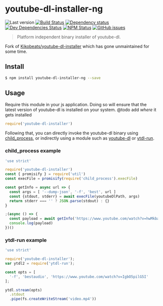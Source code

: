 # youtube-dl-installer-ng

![Last version](https://img.shields.io/github/tag/insanity54/youtube-dl-installer-ng.svg?style=flat-square)
[![Build Status](https://img.shields.io/travis/insanity54/youtube-dl-installer-ng/master.svg?style=flat-square)](https://travis-ci.org/insanity54/youtube-dl-installer-ng)
[![Dependency status](https://img.shields.io/david/insanity54/youtube-dl-installer-ng.svg?style=flat-square)](https://david-dm.org/insanity54/youtube-dl-installer-ng)
[![Dev Dependencies Status](https://img.shields.io/david/dev/insanity54/youtube-dl-installer-ng.svg?style=flat-square)](https://david-dm.org/insanity54/youtube-dl-installer-ng#info=devDependencies)
[![NPM Status](https://img.shields.io/npm/dm/youtube-dl-installer-ng.svg?style=flat-square)](https://www.npmjs.org/package/youtube-dl-installer-ng)
[![GitHub issues](https://img.shields.io/github/issues/insanity54/youtube-dl-installer-ng.svg?style=flat-square)](https://github.com/insanity54/youtube-dl-installer-ng/issues)

> Platform independent binary installer of youtube-dl.

Fork of [Kikobeats/youtube-dl-installer](https://github.com/Kikobeats/youtube-dl-installer) which has gone unmaintained for some time.


## Install

```bash
$ npm install youtube-dl-installer-ng --save
```

## Usage

Require this module in your js application. Doing so will ensure that the latest version of youtube-dl is installed on your system. @todo add *where* it gets installed

```js
require('youtube-dl-installer')
```

Following that, you can directly invoke the youtube-dl binary using [child_process](https://nodejs.org/api/child_process.html), or indirectly using a module such as [youtube-dl](https://www.npmjs.com/package/youtube-dl) or [ytdl-run](https://www.npmjs.com/package/ytdl-run).

### child_process example

```js
'use strict'

require('youtube-dl-installer')
const { promisify } = require('util')
const execFile = promisify(require('child_process').execFile)

const getInfo = async url => {
  const args = [ '--dump-json', '-f', 'best', url ]
  const {stdout, stderr} = await execFile(youtubeDlPath, args)
  return stderr === '' ? JSON.parse(stdout) : {}
}

;(async () => {
  const payload = await getInfo('https://www.youtube.com/watch?v=hwMkbaS_M_c')
  console.log(payload)
})()
```


### ytdl-run example

```js
'use strict'

require('youtube-dl-installer');
var ytdl2 = require('ytdl-run');

const opts = [
  '-f', 'bestaudio', 'https://www.youtube.com/watch?v=IgbO5pilG5I'
];

ytdl.stream(opts)
  .stdout
  .pipe(fs.createWriteStream('video.mp4'))
```
